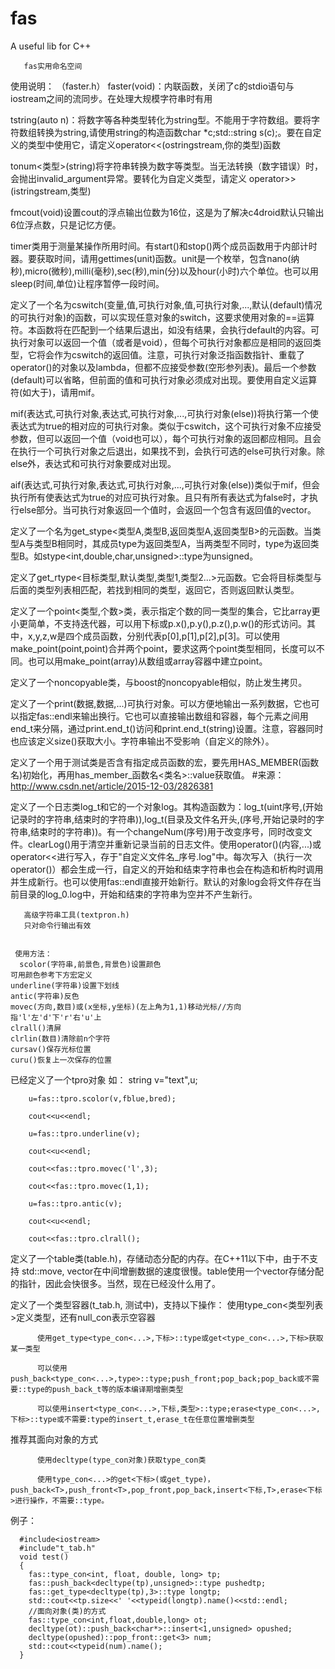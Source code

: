 # fas
A useful lib for C++
  
       fas实用命名空间
       
   使用说明：
   （faster.h）
   faster(void)：内联函数，关闭了c的stdio语句与iostream之间的流同步。在处理大规模字符串时有用
   
   tstring(auto n)：将数字等各种类型转化为string型。不能用于字符数组。要将字符数组转换为string,请使用string的构造函数char *c;std::string s(c);。要在自定义的类型中使用它，请定义operator<<(ostringstream,你的类型)函数
   
   tonum<类型>(string)将字符串转换为数字等类型。当无法转换（数字错误）时，会抛出invalid_argument异常。要转化为自定义类型，请定义 operator>>(istringstream,类型)
   
   fmcout(void)设置cout的浮点输出位数为16位，这是为了解决c4droid默认只输出6位浮点数，只是记忆方便。
   
   timer类用于测量某操作所用时间。有start()和stop()两个成员函数用于内部计时器。要获取时间，请用gettimes(unit)函数。unit是一个枚举，包含nano(纳秒),micro(微秒),milli(毫秒),sec(秒),min(分)以及hour(小时)六个单位。也可以用sleep(时间,单位)让程序暂停一段时间。
   
   定义了一个名为cswitch(变量,值,可执行对象,值,可执行对象,...,默认(default)情况的可执行对象)的函数，可以实现任意对象的switch，这要求使用对象的==运算符。本函数将在匹配到一个结果后退出，如没有结果，会执行default的内容。可执行对象可以返回一个值（或者是void），但每个可执行对象都应是相同的返回类型，它将会作为cswitch的返回值。注意，可执行对象泛指函数指针、重载了operator()的对象以及lambda，但都不应接受参数(空形参列表)。最后一个参数(default)可以省略，但前面的值和可执行对象必须成对出现。要使用自定义运算符(如大于)，请用mif。
   
   mif(表达式,可执行对象,表达式,可执行对象,...,可执行对象(else))将执行第一个使表达式为true的相对应的可执行对象。类似于cswitch，这个可执行对象不应接受参数，但可以返回一个值（void也可以），每个可执行对象的返回都应相同。且会在执行一个可执行对象之后退出，如果找不到，会执行可选的else可执行对象。除else外，表达式和可执行对象要成对出现。
   
   aif(表达式,可执行对象,表达式,可执行对象,...,可执行对象(else))类似于mif，但会执行所有使表达式为true的对应可执行对象。且只有所有表达式为false时，才执行else部分。当可执行对象返回一个值时，会返回一个包含有返回值的vector。
   
   定义了一个名为get_stype<类型A,类型B,返回类型A,返回类型B>的元函数。当类型A与类型B相同时，其成员type为返回类型A，当两类型不同时，type为返回类型B。如stype<int,double,char,unsigned>::type为unsigned。
   
   定义了get_rtype<目标类型,默认类型,类型1,类型2...>元函数。它会将目标类型与后面的类型列表相匹配，若找到相同的类型，返回它，否则返回默认类型。
   
   定义了一个point<类型,个数>类，表示指定个数的同一类型的集合，它比array更小更简单，不支持迭代器，可以用下标或p.x(),p.y(),p.z(),p.w()的形式访问。其中，x,y,z,w是四个成员函数，分别代表p[0],p[1],p[2],p[3]。可以使用make_point(point,point)合并两个point，要求这两个point类型相同，长度可以不同。也可以用make_point(array)从数组或array容器中建立point。
   
   定义了一个noncopyable类，与boost的noncopyable相似，防止发生拷贝。
   
   定义了一个print(数据,数据,...)可执行对象。可以方便地输出一系列数据，它也可以指定fas::endl来输出换行。它也可以直接输出数组和容器，每个元素之间用end_t来分隔，通过print.end_t()访问和print.end_t(string)设置。注意，容器同时也应该定义size()获取大小。字符串输出不受影响（自定义的除外）。
   
   定义了一个用于测试类是否含有指定成员函数的宏，要先用HAS_MEMBER(函数名)初始化，再用has_member_函数名<类名>::value获取值。
   #来源：http://www.csdn.net/article/2015-12-03/2826381
   
   定义了一个日志类log_t和它的一个对象log。其构造函数为：log_t(uint序号,(开始记录时的字符串,结束时的字符串)),log_t(目录及文件名开头,(序号,开始记录时的字符串,结束时的字符串))。有一个changeNum(序号)用于改变序号，同时改变文件。clearLog()用于清空并重新记录当前的日志文件。使用operator()(内容,...)或operator<<进行写入，存于"自定义文件名_序号.log"中。每次写入（执行一次operator()）都会生成一行，自定义的开始和结束字符串也会在构造和析构时调用并生成新行。也可以使用fas::endl直接开始新行。默认的对象log会将文件存在当前目录的log_0.log中，开始和结束的字符串为空并不产生新行。
   
       高级字符串工具(textpron.h)
       只对命令行输出有效
       
       
     使用方法：
      scolor(字符串,前景色,背景色)设置颜色
    可用颜色参考下方宏定义
    underline(字符串)设置下划线
    antic(字符串)反色
    movec(方向,数目)或(x坐标,y坐标)(左上角为1,1)移动光标//方向指'l'左'd'下'r'右'u'上
    clrall()清屏
    clrlin(数目)清除前n个字符
    cursav()保存光标位置
    curu()恢复上一次保存的位置
   已经定义了一个tpro对象
     如：
	    string v="text",u;
	    
	    u=fas::tpro.scolor(v,fblue,bred);
	    
	    cout<<u<<endl;
	    
	    u=fas::tpro.underline(v);
	    
	    cout<<u<<endl;
	    
	    cout<<fas::tpro.movec('l',3);
	    
	    cout<<fas::tpro.movec(1,1);
	    
	    u=fas::tpro.antic(v);
	    
	    cout<<u<<endl;
	    
	    cout<<fas::tpro.clrall();
	    
	    
	    
	    

  定义了一个table类(table.h)，存储动态分配的内存。在C++11以下中，由于不支持 std::move, vector在中间增删数据的速度很慢。table使用一个vector存储分配的指针，因此会快很多。当然，现在已经没什么用了。
  
  
  定义了一个类型容器(t_tab.h, 测试中)，支持以下操作：
          使用type_con<类型列表>定义类型，还有null_con表示空容器
          
          使用get_type<type_con<...>,下标>::type或get<type_con<...>,下标>获取某一类型
          
          可以使用push_back<type_con<...>,type>::type;push_front;pop_back;pop_back或不需要::type的push_back_t等的版本编译期增删类型
          
          可以使用insert<type_con<...>,下标,类型>::type;erase<type_con<...>,下标>::type或不需要:type的insert_t,erase_t在任意位置增删类型
          
   
 推荐其面向对象的方式
    
          使用decltype(type_con对象)获取type_con类
          
          使用type_con<...>的get<下标>(或get_type)，push_back<T>,push_front<T>,pop_front,pop_back,insert<下标,T>,erase<下标>进行操作，不需要::type。
  例子：
     
      #include<iostream>
      #include"t_tab.h"
      void test()
      {
      	fas::type_con<int, float, double, long> tp;
      	fas::push_back<decltype(tp),unsigned>::type pushedtp;
      	fas::get_type<decltype(tp),3>::type longtp;
      	std::cout<<tp.size<<' '<<typeid(longtp).name()<<std::endl;
      	//面向对象(类)的方式
      	fas::type_con<int,float,double,long> ot;
      	decltype(ot)::push_back<char*>::insert<1,unsigned> opushed;
      	decltype(opushed)::pop_front::get<3> num;
      	std::cout<<typeid(num).name();
      }
      



